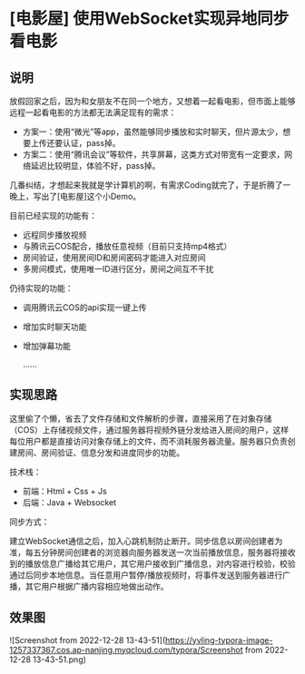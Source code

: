 # [电影屋] 使用WebSocket实现异地同步看电影



## 说明

放假回家之后，因为和女朋友不在同一个地方，又想着一起看电影，但市面上能够远程一起看电影的方法都无法满足现有的需求：

- 方案一：使用“微光”等app，虽然能够同步播放和实时聊天，但片源太少，想要上传还要认证，pass掉。
- 方案二：使用“腾讯会议”等软件，共享屏幕，这类方式对带宽有一定要求，网络延迟比较明显，体验不好，pass掉。

几番纠结，才想起来我就是学计算机的啊，有需求Coding就完了，于是折腾了一晚上，写出了[电影屋]这个小Demo。

目前已经实现的功能有：

- 远程同步播放视频
- 与腾讯云COS配合，播放任意视频（目前只支持mp4格式）
- 房间验证，使用房间ID和房间密码才能进入对应房间
- 多房间模式，使用唯一ID进行区分，房间之间互不干扰

仍待实现的功能：

- 调用腾讯云COS的api实现一键上传

- 增加实时聊天功能

- 增加弹幕功能

  ……



## 实现思路

这里偷了个懒，省去了文件存储和文件解析的步骤，直接采用了在对象存储（COS）上存储视频文件，通过服务器将视频外链分发给进入房间的用户，这样每位用户都是直接访问对象存储上的文件，而不消耗服务器流量。服务器只负责创建房间、房间验证、信息分发和进度同步的功能。

技术栈：

- 前端：Html + Css + Js
- 后端：Java + Websocket

同步方式：

建立WebSocket通信之后，加入心跳机制防止断开。同步信息以房间创建者为准，每五分钟房间创建者的浏览器向服务器发送一次当前播放信息，服务器将接收到的播放信息广播给其它用户，其它用户接收到广播信息，对内容进行校验，校验通过后同步本地信息。当任意用户暂停/播放视频时，将事件发送到服务器进行广播，其它用户根据广播内容相应地做出动作。



## 效果图

![Screenshot from 2022-12-28 13-43-51](https://yvling-typora-image-1257337367.cos.ap-nanjing.myqcloud.com/typora/Screenshot from 2022-12-28 13-43-51.png)















